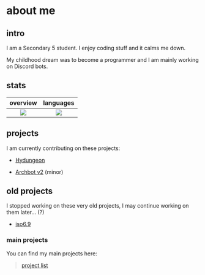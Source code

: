 # about me

## intro

<p> I am a Secondary 5 student. I enjoy coding stuff and it calms me down. </p>
<p> My childhood dream was to become a programmer and I am mainly working on Discord bots. </p>

## stats

overview                   |languages
:-------------------------:|:-------------------------:
![](https://github-readme-stats.vercel.app/api?username=archisha69&show_icons=true&hide_border=true&line_height=20&title_color=3de6e6&icon_color=1da998&show_owner=true&theme=dark)   |  ![](https://github-readme-stats.vercel.app/api/top-langs/?username=archisha69&hide_border=true&title_color=3de6e6&layout=compact&langs_count=3&theme=dark)

## projects

<p> I am currently contributing on these projects: </p>

+ [Hydungeon](https://github.com/thatOneArchUser/hydungeon)

+ [Archbot v2](https://github.com/thatOneArchUser/cpp-discord-bot) (minor)

## old projects

<p> I stopped working on these very old projects, I may continue working on them later... (?) </p>

+ [iso6.9](https://github.com/PyBotDevs/iso6.9-python)

### main projects

<p> You can find my main projects here: </p>

> [project list](https://github.com/stars/archisha69/lists/main)
